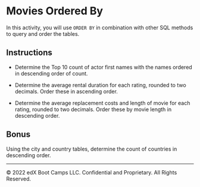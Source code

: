 # Movies Ordered By

In this activity, you will use `ORDER BY` in combination with other SQL methods to query and order the tables.

## Instructions

* Determine the Top 10 count of actor first names with the names ordered in descending order of count.

* Determine the average rental duration for each rating, rounded to two decimals. Order these in ascending order.

* Determine the average replacement costs and length of movie for each rating, rounded to two decimals. Order these by movie length in descending order.

## Bonus

Using the city and country tables, determine the count of countries in descending order.

---

© 2022 edX Boot Camps LLC. Confidential and Proprietary. All Rights Reserved.
